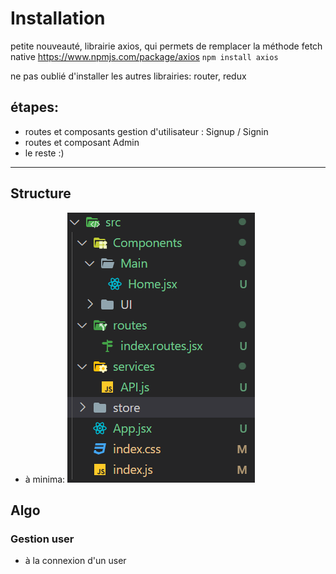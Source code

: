 # Installation

petite nouveauté, librairie axios, qui permets de remplacer la méthode fetch native
https://www.npmjs.com/package/axios
<code>npm install axios</code>

ne pas oublié d'installer les autres librairies: router, redux

## étapes:
- routes et composants gestion d'utilisateur : Signup / Signin
- routes et composant Admin
- le reste :)
---
## Structure

- à minima:
    ![structure](./structure_front.png)


## Algo

### Gestion user

- à la connexion d'un user